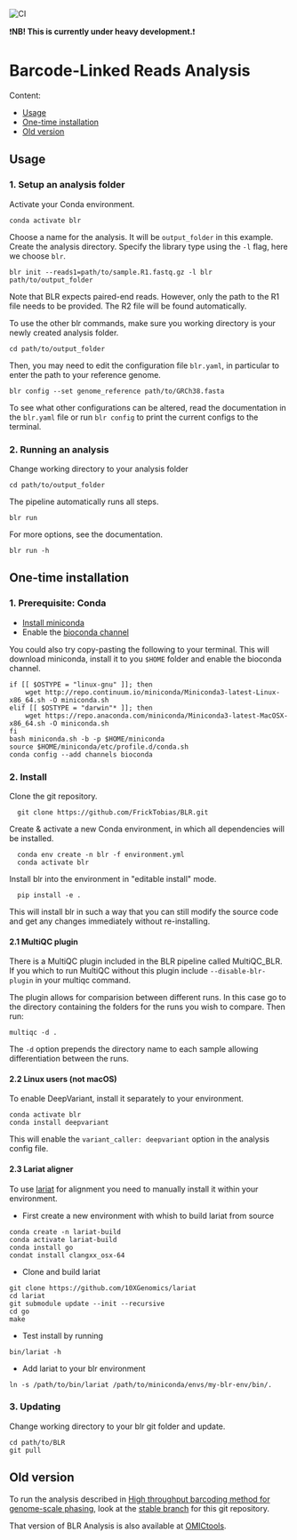 ![CI](https://github.com/NBISweden/BLR/workflows/CI/badge.svg?branch=master)

:exclamation:**NB! This is currently under heavy development.**:exclamation:

# Barcode-Linked Reads Analysis

Content:

- [Usage](#Usage)
- [One-time installation](#One-time-installation)
- [Old version](#Old-version)

## Usage

### 1. Setup an analysis folder

Activate your Conda environment.

    conda activate blr

Choose a name for the analysis. It will be `output_folder` in this example. Create
the analysis directory. Specify the library type using the `-l` flag, here we choose `blr`.

    blr init --reads1=path/to/sample.R1.fastq.gz -l blr path/to/output_folder

Note that BLR expects paired-end reads. However, only the path to the R1 file
needs to be provided. The R2 file will be found automatically.

To use the other blr commands, make sure you working directory is your 
newly created analysis folder.

    cd path/to/output_folder

Then, you may need to edit the configuration file `blr.yaml`, in
particular to enter the path to your reference genome. 

    blr config --set genome_reference path/to/GRCh38.fasta

To see what other configurations can be altered, read the documentation in 
the `blr.yaml` file or run `blr config` to print the current configs to the terminal.

### 2. Running an analysis

Change working directory to your analysis folder

    cd path/to/output_folder

The pipeline automatically runs all steps.

    blr run

For more options, see the documentation.

    blr run -h

## One-time installation

### 1. Prerequisite: Conda

- [Install miniconda](https://docs.conda.io/en/latest/miniconda.html)
- Enable the [bioconda channel](http://bioconda.github.io/)

You could also try copy-pasting the following to your terminal. This will download miniconda, 
install it to you `$HOME` folder and enable the bioconda channel.

    if [[ $OSTYPE = "linux-gnu" ]]; then 
        wget http://repo.continuum.io/miniconda/Miniconda3-latest-Linux-x86_64.sh -O miniconda.sh
    elif [[ $OSTYPE = "darwin"* ]]; then 
        wget https://repo.anaconda.com/miniconda/Miniconda3-latest-MacOSX-x86_64.sh -O miniconda.sh
    fi
    bash miniconda.sh -b -p $HOME/miniconda
    source $HOME/miniconda/etc/profile.d/conda.sh
    conda config --add channels bioconda

### 2. Install

Clone the git repository.

      git clone https://github.com/FrickTobias/BLR.git

Create & activate a new Conda environment, in which all dependencies will be 
installed.

      conda env create -n blr -f environment.yml
      conda activate blr

Install blr into the environment in "editable install" mode.

      pip install -e .

This will install blr in such a way that you can still modify the source code
and get any changes immediately without re-installing.

#### 2.1 MultiQC plugin

There is a MultiQC plugin included in the BLR pipeline called 
MultiQC_BLR. If you which to run MultiQC without this plugin include 
`--disable-blr-plugin` in your multiqc command. 

The plugin allows for comparision between different runs. In this case go to 
the directory containing the folders for the runs you wish to compare. Then run:

    multiqc -d .
    
The `-d` option prepends the directory name to each sample allowing differentiation 
between the runs. 

#### 2.2 Linux users (not macOS)

To enable DeepVariant, install it separately to your environment.

    conda activate blr
    conda install deepvariant

This will enable the `variant_caller: deepvariant` option in the analysis config file.    

#### 2.3 Lariat aligner

To use [lariat](https://github.com/10XGenomics/lariat) for alignment you need to manually install it within your 
environment.

- First create a new environment with whish to build lariat from source 
```
conda create -n lariat-build
conda activate lariat-build
conda install go 
condat install clangxx_osx-64
```
- Clone and build lariat
```
git clone https://github.com/10XGenomics/lariat
cd lariat
git submodule update --init --recursive
cd go
make
```
- Test install by running
```
bin/lariat -h
```
- Add lariat to your blr environment
```
ln -s /path/to/bin/lariat /path/to/miniconda/envs/my-blr-env/bin/.
```

### 3. Updating

Change working directory to your blr git folder and update.

    cd path/to/BLR
    git pull

## Old version

To run the analysis described in [High throughput barcoding method for genome-scale phasing](https://www.nature.com/articles/s41598-019-54446-x),
look at the [stable branch](https://github.com/FrickTobias/BLR/tree/stable) for this git repository.

That version of BLR Analysis is also available at [OMICtools](https://omictools.com/blr-tool).
